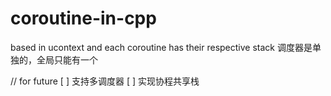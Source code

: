 # coroutine-in-cpp
based in ucontext and each coroutine has their respective stack
调度器是单独的，全局只能有一个

// for future
[ ] 支持多调度器
[ ] 实现协程共享栈
